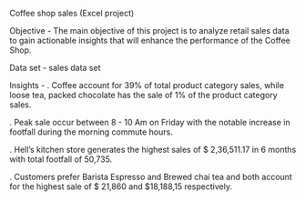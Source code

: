 Coffee shop sales (Excel project)

Objective - The main objective of this project is to analyze retail sales data to gain actionable insights that will enhance the performance of the Coffee Shop.

Data set - sales data set

Insights - . Coffee account for 39% of total product category sales, while loose tea, packed chocolate has the sale of 1% of the product category sales.

. Peak sale occur between 8 - 10 Am on Friday with the notable increase in footfall during the morning commute hours.

. Hell’s kitchen store generates the highest sales of   $ 2,36,511.17 in 6 months with total footfall of 50,735.

. Customers prefer Barista Espresso and Brewed chai tea and both account for the highest sale of $ 21,860 and $18,188,15 respectively.



